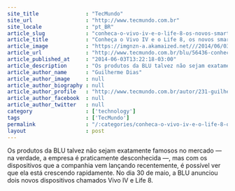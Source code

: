 ```yaml
---
site_title               : "TecMundo"
site_url                 : "http://www.tecmundo.com.br"
site_locale              : "pt_BR"
article_slug             : "conheca-o-vivo-iv-e-o-life-8-os-novos-smartphones-da-blu"
article_title            : "Conheça o Vivo IV e o Life 8, os novos smartphones da BLU"
article_image            : "https://imgnzn-a.akamaized.net///2014/06/03/03113352061211-t1200x480.jpg"
article_url              : "http://www.tecmundo.com.br/blu/56436-conheca-vivo-iv-life-8-novos-smartphones-blu.htm"
article_published_at     : "2014-06-03T13:22:18-03:00"
article_description      : "Os produtos da BLU talvez não sejam exatamente famosos no mercado — na verdade, a empresa é praticamente desconhecida —, mas com os dispositivos que a companhia vem lançando recentemente, é possível ver que ela está crescendo rapidamente. No dia 30 de maio, a BLU anunciou dois novos dispositivos chamados Vivo IV e Life 8."
article_author_name      : "Guilherme Dias"
article_author_image     : null
article_author_biography : null
article_author_profile   : "http://www.tecmundo.com.br/autor/231-guilherme-dias/"
article_author_facebook  : null
article_author_twitter   : null
category                 : ['technology']
tags                     : ['TecMundo']
permalink                : "/:categories/conheca-o-vivo-iv-e-o-life-8-os-novos-smartphones-da-blu/"
layout                   : post
---
```


Os produtos da BLU talvez não sejam exatamente famosos no mercado — na verdade, a empresa é praticamente desconhecida —, mas com os dispositivos que a companhia vem lançando recentemente, é possível ver que ela está crescendo rapidamente. No dia 30 de maio, a BLU anunciou dois novos dispositivos chamados Vivo IV e Life 8.
